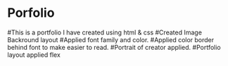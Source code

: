 # Porfolio
#This is a portfolio I have created using html &amp; css
#Created Image Backround layout
#Applied font family and color.
#Applied color border behind font to make easier to read.
#Portrait of creator applied.
#Portfolio layout applied flex
